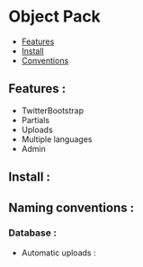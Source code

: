 
# Object Pack

* [Features](#features)
* [Install](#install)
* [Conventions](#conventions)


<a name="features"></a>
## Features :

* TwitterBootstrap
* Partials
* Uploads
* Multiple languages
* Admin

<a name="install"></a>
## Install :

<a name="conventions"></a>
## Naming conventions :

### Database :

* Automatic uploads :

